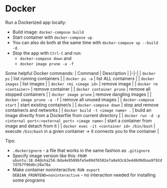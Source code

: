# Docker

Run a Dockerized app locally:
* Build image: `docker-compose build`
* Start container with `docker-compose up`
* You can also do both at the same time with `docker-compose up --build -d`. 
* Stop the app with `Ctrl-C` and run:
  * `docker-compose down` and
  * `docker image prune -a -f`

Some helpful Docker commands:
| Command | Description |
|-|-|
| `docker ps` | list running containers |
| `docker ps -a` | list ALL containers |
| `docker images` | list images |
| `docker rmi <image id>` | remove image | 
| `docker rm <container>` | remove container |
| `docker container prune` | remove all stopped containers |
| `docker image prune` | remove dangling images |
| `docker image prune -a -f` | remove all unused images |
| `docker-compose start` | start existing container/s |
| `docker-compose down` | stop and remove container/s and networks |
| `docker build -t <image name> .` | build an image directly from a Dockerfile from current directory |
| `docker run -d -p <internal port>:<external port> <image name>` | start a container from image and detach from it |
| `docker exec -it <container id> /bin/bash` | execute `/bin/bash` in a given container -> it connects you to the container |

Tips:
- `.dockerignore` - a file that works in the same fashion as `.gitignore`
- Specify image version like this: `FROM ubuntu:18.04@sha256:8da4e9509bfe5e09df6502e7a8e93c63e4d0d9dbaa9f92d7d767f96d6c20a78a`
- Make container noninteractive: `RUN export DEBIAN_FRONTEND=noninteractive` - no interaction needed for installing some programs 